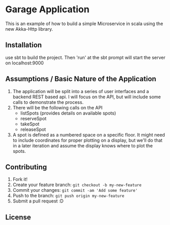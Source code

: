 # Garage Application

This is an example of how to build a simple Microservice in scala using the new Akka-Http library. 

## Installation

use sbt to build the project.  Then 'run' at the sbt prompt will start the server on localhost:9000

## Assumptions / Basic Nature of the Application

1. The application will be split into a series of user interfaces and a backend REST based api.  I will focus on the API, but will include some calls to demonstrate the process.
1. There will be the following calls on the API
    * listSpots (provides details on available spots)
    * reserveSpot
    * takeSpot
    * releaseSpot
1. A spot is defined as a numbered space on a specific floor.  It might need to include coordinates for proper plotting on a display, but we'll do that in a later iteration and assume the display knows where to plot the spots.

## Contributing

1. Fork it!
2. Create your feature branch: `git checkout -b my-new-feature`
3. Commit your changes: `git commit -am 'Add some feature'`
4. Push to the branch: `git push origin my-new-feature`
5. Submit a pull request :D

## License

